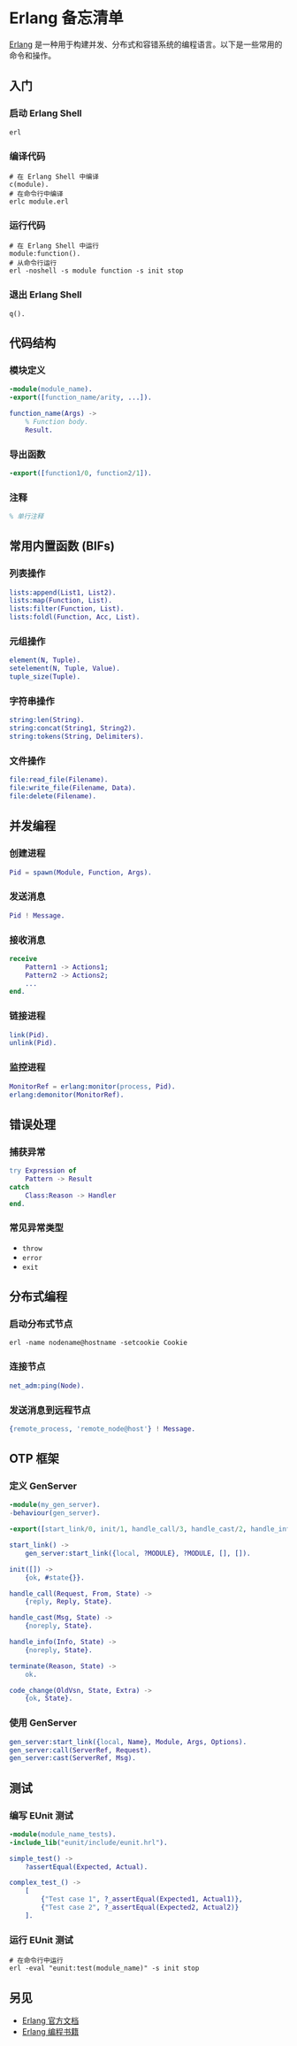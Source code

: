 Erlang 备忘清单
===

[Erlang](https://www.erlang.org/) 是一种用于构建并发、分布式和容错系统的编程语言。以下是一些常用的命令和操作。

入门
---

### 启动 Erlang Shell

```shell
erl
```

### 编译代码

```shell
# 在 Erlang Shell 中编译
c(module).
# 在命令行中编译
erlc module.erl
```

### 运行代码

```shell
# 在 Erlang Shell 中运行
module:function().
# 从命令行运行
erl -noshell -s module function -s init stop
```

### 退出 Erlang Shell

```shell
q().
```

代码结构
---

### 模块定义

```erlang
-module(module_name).
-export([function_name/arity, ...]).

function_name(Args) ->
    % Function body.
    Result.
```

### 导出函数

```erlang
-export([function1/0, function2/1]).
```

### 注释

```erlang
% 单行注释
```

常用内置函数 (BIFs)
---

### 列表操作

```erlang
lists:append(List1, List2).
lists:map(Function, List).
lists:filter(Function, List).
lists:foldl(Function, Acc, List).
```

### 元组操作

```erlang
element(N, Tuple).
setelement(N, Tuple, Value).
tuple_size(Tuple).
```

### 字符串操作

```erlang
string:len(String).
string:concat(String1, String2).
string:tokens(String, Delimiters).
```

### 文件操作

```erlang
file:read_file(Filename).
file:write_file(Filename, Data).
file:delete(Filename).
```

并发编程
---

### 创建进程

```erlang
Pid = spawn(Module, Function, Args).
```

### 发送消息

```erlang
Pid ! Message.
```

### 接收消息

```erlang
receive
    Pattern1 -> Actions1;
    Pattern2 -> Actions2;
    ...
end.
```

### 链接进程

```erlang
link(Pid).
unlink(Pid).
```

### 监控进程

```erlang
MonitorRef = erlang:monitor(process, Pid).
erlang:demonitor(MonitorRef).
```

错误处理
---

### 捕获异常

```erlang
try Expression of
    Pattern -> Result
catch
    Class:Reason -> Handler
end.
```

### 常见异常类型

- `throw`
- `error`
- `exit`

分布式编程
---

### 启动分布式节点

```shell
erl -name nodename@hostname -setcookie Cookie
```

### 连接节点

```erlang
net_adm:ping(Node).
```

### 发送消息到远程节点

```erlang
{remote_process, 'remote_node@host'} ! Message.
```

OTP 框架
---

### 定义 GenServer

```erlang
-module(my_gen_server).
-behaviour(gen_server).

-export([start_link/0, init/1, handle_call/3, handle_cast/2, handle_info/2, terminate/2, code_change/3]).

start_link() ->
    gen_server:start_link({local, ?MODULE}, ?MODULE, [], []).

init([]) ->
    {ok, #state{}}.

handle_call(Request, From, State) ->
    {reply, Reply, State}.

handle_cast(Msg, State) ->
    {noreply, State}.

handle_info(Info, State) ->
    {noreply, State}.

terminate(Reason, State) ->
    ok.

code_change(OldVsn, State, Extra) ->
    {ok, State}.
```

### 使用 GenServer

```erlang
gen_server:start_link({local, Name}, Module, Args, Options).
gen_server:call(ServerRef, Request).
gen_server:cast(ServerRef, Msg).
```

测试
---

### 编写 EUnit 测试

```erlang
-module(module_name_tests).
-include_lib("eunit/include/eunit.hrl").

simple_test() ->
    ?assertEqual(Expected, Actual).

complex_test_() ->
    [
        {"Test case 1", ?_assertEqual(Expected1, Actual1)},
        {"Test case 2", ?_assertEqual(Expected2, Actual2)}
    ].
```

### 运行 EUnit 测试

```shell
# 在命令行中运行
erl -eval "eunit:test(module_name)" -s init stop
```

另见
---

- [Erlang 官方文档](https://www.erlang.org/docs)
- [Erlang 编程书籍](https://www.erlang.org/books)
